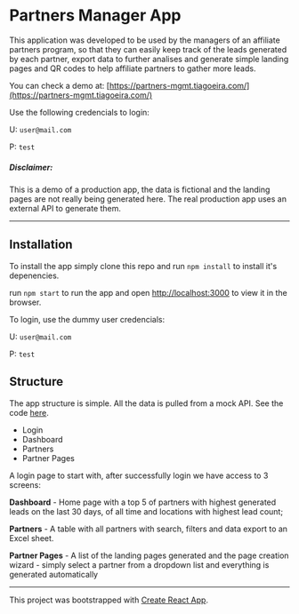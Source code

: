 # Partners Manager App

This application was developed to be used by the managers of an affiliate partners program, so that they can easily keep track of the leads generated by each partner, export data to further analises and generate simple landing pages and QR codes to help affiliate partners to gather more leads.

You can check a demo at: [https://partners-mgmt.tiagoeira.com/](https://partners-mgmt.tiagoeira.com/)

Use the following credencials to login:

U: `user@mail.com`

P: `test`

##### Disclaimer:

This is a demo of a production app, the data is fictional and the landing pages are not really being generated here. The real production app uses an external API to generate them.

---

## Installation

To install the app simply clone this repo and run `npm install` to install it's depenencies.

run `npm start` to run the app and open [http://localhost:3000](http://localhost:3000) to view it in the browser.

To login, use the dummy user credencials:

U: `user@mail.com`

P: `test`

## Structure

The app structure is simple. All the data is pulled from a mock API. See the code [here](https://bitbucket.org/tiagoeira/node-webapps-api).

* Login
* Dashboard
* Partners
* Partner Pages

A login page to start with, after successfully login we have access to 3 screens:

**Dashboard** - Home page with a top 5 of partners with highest generated leads on the last 30 days, of all time and locations with highest lead count;

**Partners** - A table with all partners with search, filters and data export to an Excel sheet.

**Partner Pages** - A list of the landing pages generated and the page creation wizard - simply select a partner from a dropdown list and everything is generated automatically

---

This project was bootstrapped with [Create React App](https://github.com/facebook/create-react-app).
